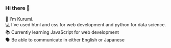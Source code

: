 ### Hi there 👋
💖 I'm Kurumi. <br>
💻 I've used html and css for web development and python for data science. <br>
📚 Currently learning JavaScript for web development <br>
🗣 Be able to communicate in either English or Japanese <br>

